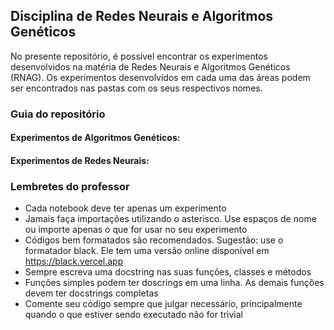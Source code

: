 ## Disciplina de Redes Neurais e Algoritmos Genéticos

No presente repositório, é possível encontrar os experimentos desenvolvidos na matéria de Redes Neurais e Algoritmos Genéticos (RNAG). Os experimentos desenvolvidos em cada uma das áreas podem ser encontrados nas pastas com os seus respectivos nomes.

### Guia do repositório

#### Experimentos de Algoritmos Genéticos:


#### Experimentos de Redes Neurais:


### Lembretes do professor

+ Cada notebook deve ter apenas um experimento
+ Jamais faça importações utilizando o asterisco. Use espaços de nome ou importe apenas o que for usar no seu experimento
+ Códigos bem formatados são recomendados. Sugestão: use o formatador black. Ele tem uma versão online disponível em https://black.vercel.app
+ Sempre escreva uma docstring nas suas funções, classes e métodos
+ Funções simples podem ter doscrings em uma linha. As demais funções devem ter docstrings completas
+ Comente seu código sempre que julgar necessário, principalmente quando o que estiver sendo executado não for trivial